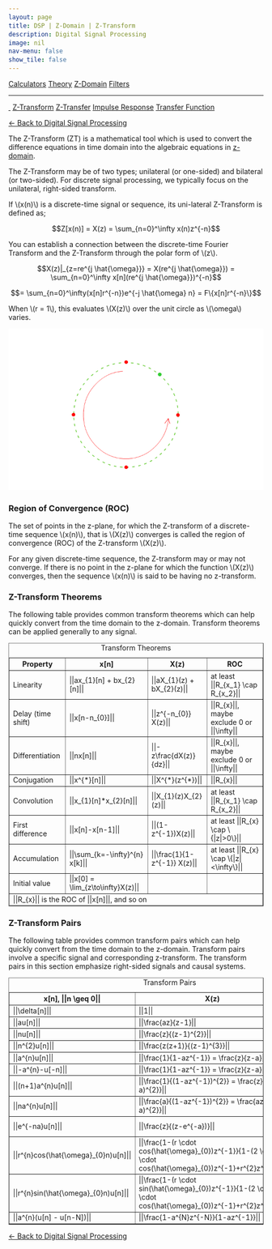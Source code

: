 ```yaml
---
layout: page
title: DSP | Z-Domain | Z-Transform
description: Digital Signal Processing
image: nil
nav-menu: false
show_tile: false
---
```


<script type="text/javascript" id="MathJax-script" async
  src="https://cdn.jsdelivr.net/npm/mathjax@3/es5/tex-mml-chtml.js">
</script>
<script>
MathJax = {
  tex: {
    inlineMath: [['\\(', '\\)'], ['||', '||']]
  }
};
</script>

<a href="../calculators.html" class="button small">Calculators</a>
<a href="../theory" class="button small">Theory</a>
<a href="../z-domain" class="button special small">Z-Domain</a>
<a href="../filters" class="button small">Filters</a>

<hr />

<a href="./" style="border-bottom: none;"><i class="icon fa-home">&nbsp;</i></a>
<a href="z-transform.html" class="button special small">Z-Transform</a>
<a href="z-transfer.html" class="button small">Z-Transfer</a>
<a href="impulse-response.html" class="button small">Impulse Response</a>
<a href="transfer-function.html" class="button small">Transfer Function</a>

<a href="/digital-signal-processing">&#x2190; Back to Digital Signal Processing</a>

The Z-Transform (ZT) is a mathematical tool which is used to convert the difference equations in time domain into the algebraic equations in <a href="z-domain.html">z-domain</a>.

The Z-Transform may be of two types; unilateral (or one-sided) and bilateral (or two-sided). For discrete signal processing, we typically focus on the unilateral, right-sided transform.

If \\(x(n)\\) is a discrete-time signal or sequence, its uni-lateral Z-Transform is defined as;

$$Z[x(n)] = X(z) = \sum_{n=0}^\infty x(n)z^{-n}$$

You can establish a connection between the discrete-time Fourier Transform and the Z-Transform through the polar form of \\(z\\).

$$X(z)|_{z=re^{j \hat{\omega}}} = X(re^{j \hat{\omega}}) = \sum_{n=0}^\infty x[n](re^{j \hat{\omega}})^{-n}$$

$$= \sum_{n=0}^\infty(x[n]r^{-n})e^{-j \hat{\omega} n} = F\{x[n]r^{-n}\}$$

When \\(r = 1\\), this evaluates \\(X(z)\\) over the unit circle as \\(\omega\\) varies.

<img src="/assets/images/dsp/unit-circle.png" />

### Region of Convergence (ROC)

The set of points in the z-plane, for which the Z-transform of a discrete-time sequence \\(x(n)\\), that is \\(X(z)\\) converges is called the region of convergence (ROC) of the Z-transform \\(X(z)\\).

For any given discrete-time sequence, the Z-transform may or may not converge. If there is no point in the z-plane for which the function \\(X(z)\\) converges, then the sequence \\(x(n)\\) is said to be having no z-transform.

### Z-Transform Theorems

The following table provides common transform theorems which can help quickly convert from the time domain to the z-domain. Transform theorems
can be applied generally to any signal.

<table dir="ltr" width="500" border="1" 
      summary="list of common z-transform theorems">
  <caption>Transform Theorems</caption>
  <thead>
    <tr>
      <th>Property</th>
      <th>x[n]</th>
      <th>X(z)</th>
      <th>ROC</th>
    </tr>
  </thead>
  <tbody>
    <tr>
      <td>Linearity</td>
      <td>||ax_{1}[n] + bx_{2}[n]||</td>
      <td>||aX_{1}(z) + bX_{2}(z)||</td>
      <td>at least ||R_{x_1} \cap R_{x_2}||</td>
    </tr>
    <tr>
      <td>Delay (time shift)</td>
      <td>||x[n-n_{0}]||</td>
      <td>||z^{-n_{0}} X(z)||</td>
      <td>||R_{x}||, maybe exclude 0 or ||\infty||</td>
    </tr>
    <tr>
      <td>Differentiation</td>
      <td>||nx[n]||</td>
      <td>||-z\frac{dX(z)}{dz}||</td>
      <td>||R_{x}||, maybe exclude 0 or ||\infty||</td>
    </tr>
    <tr>
      <td>Conjugation</td>
      <td>||x^{*}[n]||</td>
      <td>||X^{*}(z^{*})||</td>
      <td>||R_{x}||</td>
    </tr>
    <tr>
      <td>Convolution</td>
      <td>||x_{1}[n]*x_{2}[n]||</td>
      <td>||X_{1}(z)X_{2}(z)||</td>
      <td>at least ||R_{x_1} \cap R_{x_2}||</td>
    </tr>
    <tr>
      <td>First difference</td>
      <td>||x[n]-x[n-1]||</td>
      <td>||(1-z^{-1})X(z)||</td>
      <td>at least ||R_{x} \cap \{|z|>0\}||</td>
    </tr>
    <tr>
      <td>Accumulation</td>
      <td>||\sum_{k=-\infty}^{n} x[k]||</td>
      <td>||\frac{1}{1-z^{-1}} X(z)||</td>
      <td>at least ||R_{x} \cap \{|z|<\infty\}||</td>
    </tr>
    <tr>
      <td>Initial value</td>
      <td>||x[0] = \lim_{z\to\infty}X(z)||</td>
      <td></td>
      <td></td>
    </tr>
  </tbody>
  <tfoot>
    <tr>
      <td colspan="4">||R_{x}|| is the ROC of ||x[n]||, and so on</td>
    </tr>
  </tfoot>
</table>

### Z-Transform Pairs

The following table provides common transform pairs which can help quickly convert from the time domain to the z-domain. Transform pairs involve
a specific signal and corresponding z-transform. The transform pairs in this
section emphasize right-sided signals and causal systems.

<table dir="ltr" width="500" border="1" 
      summary="list of common z-transform pairs">
  <caption>Transform Pairs</caption>
  <thead>
    <tr>
      <th>x[n], ||n \geq 0||</th>
      <th>X(z)</th>
      <th>ROC</th>
    </tr>
  </thead>
  <tbody>
    <tr>
      <td>||\delta[n]||</td>
      <td>||1||</td>
      <td>|||z| > 0||</td>
    </tr>
    <tr>
      <td>||au[n]||</td>
      <td>||\frac{az}{z-1}||</td>
      <td>|||z|>1||</td>
    </tr>
    <tr>
      <td>||nu[n]||</td>
      <td>||\frac{z}{(z-1)^{2}}||</td>
      <td>|||z|>1||</td>
    </tr>
    <tr>
      <td>||n^{2}u[n]||</td>
      <td>||\frac{z(z+1)}{(z-1)^{3}}||</td>
      <td>|||z|>1||</td>
    </tr>
    <tr>
      <td>||a^{n}u[n]||</td>
      <td>||\frac{1}{1-az^{-1}} = \frac{z}{z-a}||</td>
      <td>|||z|>|a|||</td>
    </tr>
    <tr>
      <td>||-a^{n}-u[-n]||</td>
      <td>||\frac{1}{1-az^{-1}} = \frac{z}{z-a}||</td>
      <td>|||z|<|a|||</td>
    </tr>
    <tr>
      <td>||(n+1)a^{n}u[n]||</td>
      <td>||\frac{1}{(1-az^{-1})^{2}} = \frac{z}{(z-a)^{2}}||</td>
      <td>|||z|>|a|||</td>
    </tr>
    <tr>
      <td>||na^{n}u[n]||</td>
      <td>||\frac{a}{(1-az^{-1})^{2}} = \frac{az}{(z-a)^{2}}||</td>
      <td>|||z|>|a|||</td>
    </tr>
    <tr>
      <td>||e^{-na}u[n]||</td>
      <td>||\frac{z}{(z-e^{-a})}||</td>
      <td>|||z|>e^{-a}||</td>
    </tr>
    <tr>
      <td>||r^{n}cos(\hat{\omega}_{0}n)u[n]||</td>
      <td>||\frac{1-(r \cdot cos(\hat{\omega}_{0})z^{-1}}{1-(2 \cdot r \cdot cos(\hat{\omega}_{0})z^{-1}+r^{2}z^{-2}}||</td>
      <td>|||z|>r||</td>
    </tr>
    <tr>
      <td>||r^{n}sin(\hat{\omega}_{0}n)u[n]||</td>
      <td>||\frac{1-(r \cdot sin(\hat{\omega}_{0})z^{-1}}{1-(2 \cdot r \cdot cos(\hat{\omega}_{0})z^{-1}+r^{2}z^{-2}}||</td>
      <td>|||z|>r||</td>
    </tr>
    <tr>
      <td>||a^{n}(u[n] - u[n-N])||</td>
      <td>||\frac{1-a^{N}z^{-N}}{1-az^{-1}}||</td>
      <td>|||z|>0||</td>
    </tr>
  </tbody>
</table>

<a href="/digital-signal-processing">&#x2190; Back to Digital Signal Processing</a>
